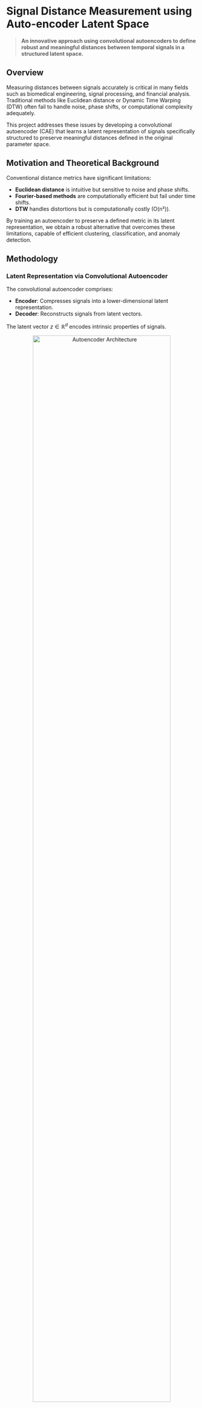 # Signal Distance Measurement using Auto-encoder Latent Space

> **An innovative approach using convolutional autoencoders to define robust and meaningful distances between temporal signals in a structured latent space.**

## Overview

Measuring distances between signals accurately is critical in many fields such as biomedical engineering, signal processing, and financial analysis. Traditional methods like Euclidean distance or Dynamic Time Warping (DTW) often fail to handle noise, phase shifts, or computational complexity adequately.

This project addresses these issues by developing a convolutional autoencoder (CAE) that learns a latent representation of signals specifically structured to preserve meaningful distances defined in the original parameter space.


## Motivation and Theoretical Background

Conventional distance metrics have significant limitations:

- **Euclidean distance** is intuitive but sensitive to noise and phase shifts.
- **Fourier-based methods** are computationally efficient but fail under time shifts.
- **DTW** handles distortions but is computationally costly (O(n²)).

By training an autoencoder to preserve a defined metric in its latent representation, we obtain a robust alternative that overcomes these limitations, capable of efficient clustering, classification, and anomaly detection.

## Methodology

### Latent Representation via Convolutional Autoencoder

The convolutional autoencoder comprises:

- **Encoder**: Compresses signals into a lower-dimensional latent representation.
- **Decoder**: Reconstructs signals from latent vectors.

The latent vector $z \in \mathbb{R}^d$ encodes intrinsic properties of signals.

<p align="center">
  <img src="images/archi.png" alt="Autoencoder Architecture" style="width:85%;">
</p>

### Distance Definition in Latent Space

Two primary distance metrics are considered in the latent space:

- **Euclidean distance**:
  
```math
d(z_i, z_j) = \sqrt{\sum_{k=1}^{d}(z_{i,k} - z_{j,k})^2}
```

- **Cosine distance**:
```math
d(z_i, z_j) = 1 - \frac{\langle z_i, z_j \rangle}{\|z_i\|\cdot\|z_j\|}
```

### Training Objective (Loss Function)

The model’s loss combines signal reconstruction accuracy and the preservation of distances defined by original signal parameters:

```math
\mathcal{L} = \alpha\frac{1}{N}\sum_{i=1}^{N}\|s_i - \hat{s}_i\|^2_2 + \beta\frac{1}{N^2}\sum_{i,j=1}^{N}\left(\|\theta_i - \theta_j\|^2_2 - \|z_i - z_j\|^2_2\right)^2
```

- $s_i, \hat{s}_i$: original and reconstructed signals
- $z_i$: latent representation
- $\theta_i$: original signal parameters
- $\alpha, \beta$: weighting hyperparameters

## Experiments and Results

### Synthetic Signal Analysis

Initially, the model was trained on synthetic signals composed of polynomial and cosine terms:

```math
s(t) = \sum_{i=0}^{3} a_i t^i + \sum_{i=1}^{8} b_i \cos(w_i t + \varphi_i)
```

This controlled setting demonstrated the CAE’s capacity to preserve complex parametric relationships in latent space.

## Real ECG Data Application

To evaluate the generalization of our approach beyond synthetic signals, we applied the model to real ECG data from the WaveForm Database. These signals are more complex and noisy, with varying frequencies and amplitudes, making them an excellent testbed for the autoencoder's robustness.

The model was trained on 4-second ECG segments and learned a latent representation that simultaneously preserved inter-signal distances and enabled accurate reconstruction.

<p align="center">
  <img src="images/recon.png" alt="ECG signal reconstruction" style="width:88%;">
</p>


**Reconstruction performance:**  
The CAE achieves high-fidelity reconstructions, with Mean Squared Errors below 0.0015. Despite the variability and noise in ECG waveforms, the model captures key features such as QRS complexes and denoises irrelevant fluctuations. This makes it well-suited for applications like anomaly detection or compression.

**Distance preservation:**  
To evaluate whether the latent space meaningfully captures proximity, we computed distances between several pairs of signals and visualized the closest, farthest, and a random pair:

<p align="center">
  <img src="images/distance-ECG.png" alt="ECG signal distance comparison">
</p>

The plots illustrate that:
- **Closest pair**: morphologically near-identical signals yield low latent-space distances (~0.21).
- **Farthest pair**: highly dissimilar or noisy signals are mapped far apart (distance > 4).
- **Random pair**: moderate distance reflects mid-range similarity.

This confirms that the learned latent space reflects meaningful signal similarity as intended.


## Latent Space Insights

Analysis using PCA on latent representations showed clearly structured parameter trajectories, confirming that the latent space preserves the intrinsic geometry of signals.

<p align="center">
  <img src="images/traj.png" alt="Latent Parameter Trajectory" style="width:85%;">
</p>

Key findings:

- Clear separation of distinct signal classes.
- Robustness of distance preservation even under noisy conditions.
- Effective encoding of nonlinear signal characteristics.

## Getting Started

### Requirements

- Python ≥ 3.10
- PyTorch
- NumPy, Pandas, SciPy
- Matplotlib, seaborn
- Jupyter Notebook

Install dependencies:
```bash
pip install -r requirement.txt
```

## References and Citations

If you use this project, please cite:

- Marius Dragic, *"Signal Distance Measurement using Auto-encoder Latent Space"*, CentraleSupélec, 2025.

Other relevant works:

- [Local Distance Preserving Autoencoders](https://arxiv.org/abs/2206.05909)
- [Latent Space Cartography](https://arxiv.org/abs/1902.02113)


## Future Work

- Generalize and validate the model on diverse temporal signals, including financial data.
- Investigate more complex autoencoder architectures (e.g., U-Net-like structures) for richer latent representations.
- Conduct comprehensive comparative analyses against traditional metrics.


## Contact

- **Marius Dragic** – [marius.dragic@student-cs.fr](mailto:marius.dragic@student-cs.fr)


## License

MIT License. See [`LICENSE`](LICENSE) file for details.


*This README rigorously documents the theoretical foundations, implementation details, and experimental outcomes of using autoencoders to measure distances between signals.*
